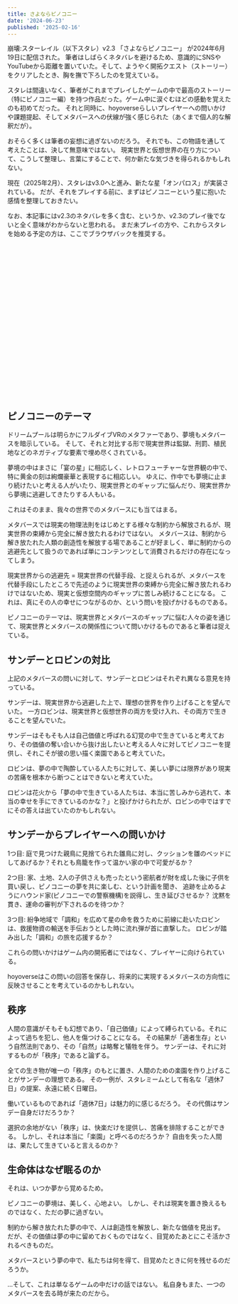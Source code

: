 ```yaml
---
title: さよならピノコニー
date: '2024-06-23'
published: '2025-02-16'
---
```


崩壊:スターレイル（以下スタレ）v2.3 「さよならピノコニー」 が2024年6月19日に配信された。
筆者はしばらくネタバレを避けるため、意識的にSNSやYouTubeから距離を置いていた。そして、ようやく開拓クエスト（ストーリー）をクリアしたとき、胸を撫で下ろしたのを覚えている。

スタレは間違いなく、筆者がこれまでプレイしたゲームの中で最高のストーリー（特にピノコニー編）を持つ作品だった。ゲーム中に涙ぐむほどの感動を覚えたのも初めてだった。
それと同時に、hoyoverseらしいプレイヤーへの問いかけや課題提起、そしてメタバースへの伏線が強く感じられた（あくまで個人的な解釈だが）。

おそらく多くは筆者の妄想に過ぎないのだろう。
それでも、この物語を通して考えたことは、決して無意味ではない。
現実世界と仮想世界の在り方について、こうして整理し、言葉にすることで、何か新たな気づきを得られるかもしれない。

現在（2025年2月）、スタレはv3.0へと進み、新たな星「オンパロス」が実装されている。
だが、それをプレイする前に、まずはピノコニーという星に抱いた感情を整理しておきたい。

なお、本記事にはv2.3のネタバレを多く含む、というか、v2.3のプレイ後でないと全く意味がわからないと思われる。
まだ未プレイの方や、これからスタレを始める予定の方は、ここでブラウザバックを推奨する。

<br>
<br>
<br>
<br>
<br>
<br>
<br>
<br>
<br>
<br>
<br>
<br>
<br>
<br>
<br>
<br>
<br>
<br>
<br>
<br>


## ピノコニーのテーマ

ドリームプールは明らかにフルダイブVRのメタファーであり、夢境もメタバースを暗示している。
そして、それと対比する形で現実世界は監獄、刑罰、植民地などのネガティブな要素で埋め尽くされている。

夢境の中はまさに「宴の星」に相応しく、レトロフューチャーな世界観の中で、特に黄金の刻は絢爛豪華と表現するに相応しい。
ゆえに、作中でも夢境に止まり続けたいと考える人がいたり、現実世界とのギャップに悩んだり、現実世界から夢境に逃避してきたりする人もいる。

これはそのまま、我々の世界でのメタバースにも当てはまる。

メタバースでは現実の物理法則をはじめとする様々な制約から解放されるが、現実世界の束縛から完全に解き放たれるわけではない。
メタバースは、制約から解き放たれた人類の創造性を解放する場であることが好ましく、単に制約からの逃避先として扱うのであれば単にコンテンツとして消費されるだけの存在になってしまう。

現実世界からの逃避先 = 現実世界の代替手段、と捉えられるが、メタバースを代替手段にしたところで先述のように現実世界の束縛から完全に解き放たれるわけではないため、現実と仮想空間内のギャップに苦しみ続けることになる。
これは、真にその人の幸せにつながるのか、という問いを投げかけるものである。

ピノコニーのテーマは、現実世界とメタバースのギャップに悩む人々の姿を通じて、現実世界とメタバースの関係性について問いかけるものであると筆者は捉えている。


## サンデーとロビンの対比

上記のメタバースの問いに対して、サンデーとロビンはそれぞれ異なる意見を持っている。

サンデーは、現実世界から逃避した上で、理想の世界を作り上げることを望んでいた。
一方ロビンは、現実世界と仮想世界の両方を受け入れ、その両方で生きることを望んでいた。

サンデーはそもそも人は自己価値と呼ばれる幻覚の中で生きていると考えており、その価値の奪い合いから抜け出したいと考える人々に対してピノコニーを提供し、それこそが彼の思い描く楽園であると考えていた。

ロビンは、夢の中で陶酔している人たちに対して、美しい夢には限界があり現実の苦痛を根本から断つことはできないと考えていた。

ロビンは花火から「夢の中で生きている人たちは、本当に苦しみから逃れて、本当の幸せを手にできているのかな？」と投げかけられたが、ロビンの中ではすでにその答えは出ていたのかもしれない。

## サンデーからプレイヤーへの問いかけ

1つ目:
庭で見つけた親鳥に見捨てられた雛鳥に対し、クッションを雛のベッドにしてあげるか？それとも鳥籠を作って温かい家の中で可愛がるか？

2つ目:
家、土地、2人の子供さえも売ったという密航者が財を成した後に子供を買い戻し、ピノコニーの夢を共に楽しむ、という計画を聞き、
追跡を止めるようにハウンド家(ピノコニーでの警察機構)を説得し、生き延びさせるか？
沈黙を貫き、運命の審判が下されるのを待つか？

3つ目:
紛争地域で「調和」を広めて星の命を救うために前線に赴いたロビンは、救援物資の輸送を手伝おうとした時に流れ弾が首に直撃した。
ロビンが踏み出した「調和」の旅を応援するか？

これらの問いかけはゲーム内の開拓者にではなく、プレイヤーに向けられている。

hoyoverseはこの問いの回答を保存し、将来的に実現するメタバースの方向性に反映させることを考えているのかもしれない。


## 秩序

人間の意識がそもそも幻想であり、「自己価値」によって縛られている。それによって過ちを犯し、他人を傷つけることになる。
その結果が「適者生存」という自然法則であり、その「自然」は略奪と犠牲を伴う。
サンデーは、それに対するものが「秩序」であると論ずる。

全ての生き物が唯一の「秩序」のもとに置き、人間のための楽園を作り上げることがサンデーの理想である。
その一例が、スタレミームとして有名な「週休7日」の提案、永遠に続く日曜日。

働いているものであれば「週休7日」は魅力的に感じるだろう。
その代償はサンデー自身だけだろうか？

選択の余地がない「秩序」は、快楽だけを提供し、苦痛を排除することができる。
しかし、それは本当に「楽園」と呼べるのだろうか？
自由を失った人間は、果たして生きていると言えるのか？


## 生命体はなぜ眠るのか

それは、いつか夢から覚めるため。

ピノコニーの夢境は、美しく、心地よい。
しかし、それは現実を置き換えるものではなく、ただの夢に過ぎない。

制約から解き放たれた夢の中で、人は創造性を解放し、新たな価値を見出す。
だが、その価値は夢の中に留めておくものではなく、目覚めたあとにこそ活かされるべきものだ。

メタバースという夢の中で、私たちは何を得て、目覚めたときに何を残せるのだろうか。

...そして、これは単なるゲームの中だけの話ではない。
私自身もまた、一つのメタバースを去る時が来たのだから。
